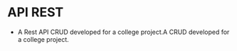 # API REST 
* A Rest API CRUD developed for a college project.A CRUD developed for a college project.
